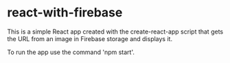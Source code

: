 # react-with-firebase

This is a simple React app created with the create-react-app script
that gets the URL from an image in Firebase storage and displays it.

To run the app use the command 'npm start'.
